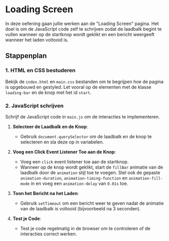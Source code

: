 # Loading Screen

In deze oefening gaan jullie werken aan de "Loading Screen" pagina. Het doel is om de JavaScript code zelf te schrijven zodat de laadbalk begint te vullen wanneer op de startknop wordt geklikt en een bericht weergeeft wanneer het laden voltooid is.

## Stappenplan

### 1. HTML en CSS bestuderen

Bekijk de `index.html` en `main.css` bestanden om te begrijpen hoe de pagina is opgebouwd en gestyled. Let vooral op de elementen met de klasse `loading-bar` en de knop met het id `start`.

### 2. JavaScript schrijven

Schrijf de JavaScript code in `main.js` om de interacties te implementeren.

1. **Selecteer de Laadbalk en de Knop**:

   - Gebruik `document.querySelector` om de laadbalk en de knop te selecteren en sla deze op in variabelen.

2. **Voeg een Click Event Listener Toe aan de Knop**:

   - Voeg een `click` event listener toe aan de startknop.
   - Wanneer op de knop wordt geklikt, start de `fillBar` animatie van de laadbalk door de `animation` stijl toe te voegen. Stel ook de gepaste `animation-duration`, `animation-timing-function` en `animation-fill-mode` in en voeg een `animation-delay` van `0.01s` toe.

3. **Toon het Bericht na het Laden**:

   - Gebruik `setTimeout` om een bericht weer te geven nadat de animatie van de laadbalk is voltooid (bijvoorbeeld na 3 seconden).

4. **Test je Code**:
   - Test je code regelmatig in de browser om te controleren of de interacties correct werken.
